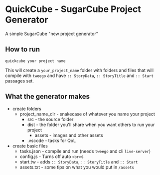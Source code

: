 # QuickCube - SugarCube Project Generator
A simple SugarCube "new project generator"

## How to run
```
quickcube your project name
```
This will create a `your_project_name` folder with folders and files that will compile with `tweego` and have `:: StoryData`, `:: StoryTitle` and `:: Start` passages set.

## What the generator makes
- create folders
    - project_name_dir - snakecase of whatever you name your project
        - src - the source folder
        - dist - the folder you'll share when you want others to run your project
            - assets - images and other assets
        - .vscode - tasks for QoL
- create basic files
    - tasks.json - compile and run (needs `tweego` and cli `live-server`)
    - config.js - Turns off auto `<br>`s
    - start.tw - adds `:: StoryData`, `:: StoryTitle` and `:: Start`
    - assets.txt - some tips on what you would put in `/assets`